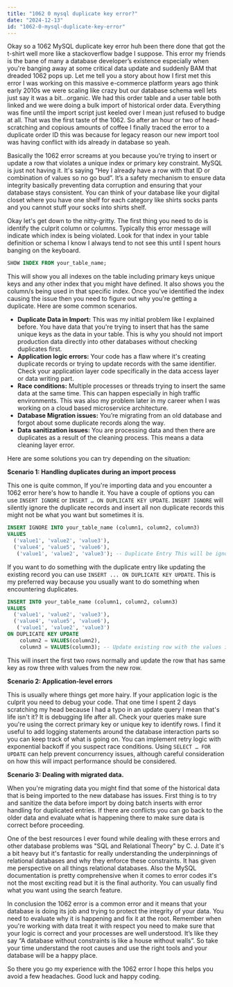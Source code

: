 ```yaml
---
title: "1062 0 mysql duplicate key error?"
date: "2024-12-13"
id: "1062-0-mysql-duplicate-key-error"
---
```


Okay so a 1062 MySQL duplicate key error huh been there done that got the t-shirt well more like a stackoverflow badge I suppose. This error my friends is the bane of many a database developer’s existence especially when you're banging away at some critical data update and suddenly BAM that dreaded 1062 pops up. Let me tell you a story about how I first met this error I was working on this massive e-commerce platform years ago think early 2010s we were scaling like crazy but our database schema well lets just say it was a bit…organic. We had this order table and a user table both linked and we were doing a bulk import of historical order data. Everything was fine until the import script just keeled over I mean just refused to budge at all. That was the first taste of the 1062. So after an hour or two of head-scratching and copious amounts of coffee I finally traced the error to a duplicate order ID this was because for legacy reason our new import tool was having conflict with ids already in database so yeah.

Basically the 1062 error screams at you because you’re trying to insert or update a row that violates a unique index or primary key constraint. MySQL is just not having it. It's saying “Hey I already have a row with that ID or combination of values so no go bud”. It’s a safety mechanism to ensure data integrity basically preventing data corruption and ensuring that your database stays consistent. You can think of your database like your digital closet where you have one shelf for each category like shirts socks pants and you cannot stuff your socks into shirts shelf.

Okay let's get down to the nitty-gritty. The first thing you need to do is identify the culprit column or columns. Typically this error message will indicate which index is being violated. Look for that index in your table definition or schema I know I always tend to not see this until I spent hours banging on the keyboard.

```sql
SHOW INDEX FROM your_table_name;
```

This will show you all indexes on the table including primary keys unique keys and any other index that you might have defined. It also shows you the column/s being used in that specific index. Once you’ve identified the index causing the issue then you need to figure out why you're getting a duplicate. Here are some common scenarios.

*   **Duplicate Data in Import:** This was my initial problem like I explained before. You have data that you're trying to insert that has the same unique keys as the data in your table. This is why you should not import production data directly into other databases without checking duplicates first.
*   **Application logic errors:** Your code has a flaw where it's creating duplicate records or trying to update records with the same identifier. Check your application layer code specifically in the data access layer or data writing part.
*   **Race conditions:** Multiple processes or threads trying to insert the same data at the same time. This can happen especially in high traffic environments. This was also my problem later in my career when I was working on a cloud based microservice architecture.
*   **Database Migration issues:** You’re migrating from an old database and forgot about some duplicate records along the way.
*   **Data sanitization issues:** You are processing data and then there are duplicates as a result of the cleaning process. This means a data cleaning layer error.

Here are some solutions you can try depending on the situation:

**Scenario 1: Handling duplicates during an import process**

This one is quite common, If you're importing data and you encounter a 1062 error here's how to handle it. You have a couple of options you can use `INSERT IGNORE` or `INSERT … ON DUPLICATE KEY UPDATE`. `INSERT IGNORE` will silently ignore the duplicate records and insert all non duplicate records this might not be what you want but sometimes it is.

```sql
INSERT IGNORE INTO your_table_name (column1, column2, column3)
VALUES
  ('value1', 'value2', 'value3'),
  ('value4', 'value5', 'value6'),
   ('value1', 'value2', 'value3'); -- Duplicate Entry This will be ignored
```

If you want to do something with the duplicate entry like updating the existing record you can use `INSERT ... ON DUPLICATE KEY UPDATE`. This is my preferred way because you usually want to do something when encountering duplicates.

```sql
INSERT INTO your_table_name (column1, column2, column3)
VALUES
  ('value1', 'value2', 'value3'),
  ('value4', 'value5', 'value6'),
   ('value1', 'value2', 'value3')
ON DUPLICATE KEY UPDATE
    column2 = VALUES(column2),
    column3 = VALUES(column3); -- Update existing row with the values in current insert.
```
This will insert the first two rows normally and update the row that has same key as row three with values from the new row.

**Scenario 2: Application-level errors**

This is usually where things get more hairy. If your application logic is the culprit you need to debug your code. That one time I spent 2 days scratching my head because I had a typo in an update query I mean that's life isn't it? It is debugging life after all. Check your queries make sure you're using the correct primary key or unique key to identify rows. I find it useful to add logging statements around the database interaction parts so you can keep track of what is going on. You can implement retry logic with exponential backoff if you suspect race conditions. Using `SELECT … FOR UPDATE` can help prevent concurrency issues, although careful consideration on how this will impact performance should be considered.

**Scenario 3: Dealing with migrated data.**

When you're migrating data you might find that some of the historical data that is being imported to the new database has issues. First thing is to try and sanitize the data before import by doing batch inserts with error handling for duplicated entries. If there are conflicts you can go back to the older data and evaluate what is happening there to make sure data is correct before proceeding.

One of the best resources I ever found while dealing with these errors and other database problems was "SQL and Relational Theory" by C. J. Date it's a bit heavy but it's fantastic for really understanding the underpinnings of relational databases and why they enforce these constraints. It has given me perspective on all things relational databases. Also the MySQL documentation is pretty comprehensive when it comes to error codes it's not the most exciting read but it is the final authority. You can usually find what you want using the search feature.

In conclusion the 1062 error is a common error and it means that your database is doing its job and trying to protect the integrity of your data. You need to evaluate why it is happening and fix it at the root. Remember when you're working with data treat it with respect you need to make sure that your logic is correct and your processes are well understood. It’s like they say “A database without constraints is like a house without walls”. So take your time understand the root causes and use the right tools and your database will be a happy place.

So there you go my experience with the 1062 error I hope this helps you avoid a few headaches. Good luck and happy coding.
